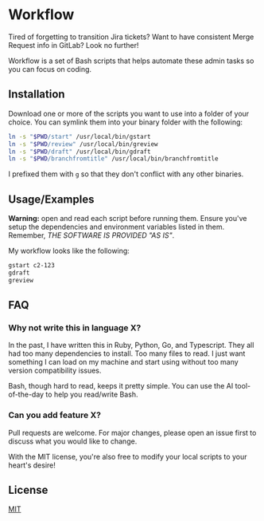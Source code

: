 # Workflow

Tired of forgetting to transition Jira tickets? Want to have consistent Merge Request info in GitLab? Look no further!

Workflow is a set of Bash scripts that helps automate these admin tasks so you can focus on coding.

## Installation

Download one or more of the scripts you want to use into a folder of your choice. You can symlink them into your binary folder with the following:

```bash
ln -s "$PWD/start" /usr/local/bin/gstart
ln -s "$PWD/review" /usr/local/bin/greview
ln -s "$PWD/draft" /usr/local/bin/gdraft
ln -s "$PWD/branchfromtitle" /usr/local/bin/branchfromtitle
```

I prefixed them with `g` so that they don't conflict with any other binaries.

## Usage/Examples

**Warning:** open and read each script before running them. Ensure you've setup the dependencies and environment variables listed in them. Remember, *THE SOFTWARE IS PROVIDED "AS IS"*.

My workflow looks like the following:

```bash
gstart c2-123
gdraft
greview
```

## FAQ

### Why not write this in language X?

In the past, I have written this in Ruby, Python, Go, and Typescript. They all had too many dependencies to install. Too many files to read. I just want something I can load on my machine and start using without too many version compatibility issues.

Bash, though hard to read, keeps it pretty simple. You can use the AI tool-of-the-day to help you read/write Bash.

### Can you add feature X?

Pull requests are welcome. For major changes, please open an issue first to discuss what you would like to change.

With the MIT license, you're also free to modify your local scripts to your heart's desire!

## License

[MIT](https://choosealicense.com/licenses/mit/)

